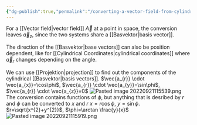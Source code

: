 ```yaml
---
{"dg-publish":true,"permalink":"/converting-a-vector-field-from-cylindrical-to-cartesian-coordinates/","tags":["elektromagnetiskfältteori"]}
---
```


For a [[Vector field\|vector field]] $\vec{A}$ at a point in space, the conversion leaves $\vec{a}_{z}$, since the two systems share a [[Basvektor\|basis vector]].

The direction of the [[Basvektor\|base vectors]] can also be position dependent, like for [[Cylindrical Coordinates\|cylindrical coordinates]] where $\vec{a}_{r}$ changes depending on the angle.

We can use [[Projektion\|projection]] to find out the components of the cylindrical [[Basvektor\|basis vectors]]. $\vec{a_{r}} \cdot \vec{a_{x}}=\cos\phi$, $\vec{a_{r}} \cdot \vec{a_{y}}=\sin\phi$, $\vec{a_{r}} \cdot \vec{a_{z}}=0$
![Pasted image 20220921115539.png](/img/user/images/Pasted%20image%2020220921115539.png)
The conversion contains functions of $\phi$, but anything that is desribed by $r$ and $\phi$ can be converted to $x$ and $r$
$x=r\cos\phi$, $y=\sin\phi$.
$r=\sqrt{x^{2}+y^{2}}$, $\phi=\arctan \frac{y}{x}$ 
![Pasted image 20220921115919.png](/img/user/images/Pasted%20image%2020220921115919.png)

